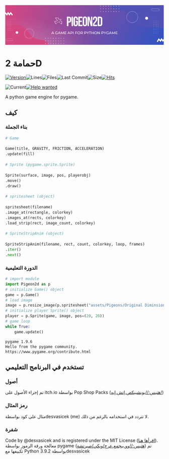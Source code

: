 <center><img src="Pigeon2d.png"></center>

# حمامة 2D

[![Version](https://img.shields.io/pypi/v/Pigeon2D)](https://pypi.org/project/Pigeon2D/)![Lines](https://img.shields.io/tokei/lines/github/desvasicek/Pigeon2D)![Files](https://img.shields.io/github/directory-file-count/desvasicek/Pigeon2D)![Last Commit](https://img.shields.io/github/last-commit/desvasicek/Pigeon2D)![Size](https://img.shields.io/github/languages/code-size/desvasicek/Pigeon2D)[![Hits](https://hits.sh/github.com/desvasicek/Pigeon2D/hits.svg)](https://github.com/desvasicek/Pigeon2D)

![Current](https://img.shields.io/badge/currently-in%20progress-red)[![Help wanted](https://img.shields.io/badge/-help--wanted-yellow)](https://github.com/desvasicek/Pigeon2D/pulls)

A python game engine for pygame.

## كيف

### بناء الجملة

```python
# Game

Game(title, GRAVITY, FRICTION, ACCELERATION)
.update(fill)

# Sprite (pygame.sprite.Sprite)

Sprite(surface, image, pos, playerobj)
.move()
.draw()

# spritesheet (object)

spritesheet(filename)
.image_at(rectangle, colorkey)
.images_at(rects, colorkey)
.load_strip(rect, image_count, colorkey)

# SpriteStripAnim (object)

SpriteStripAnim(filename, rect, count, colorkey, loop, frames)
.iter()
.next()

```

### الدورة التعليمية

```python
# import module
import Pigeon2d as p
# initialize Game() object
game = p.Game()
# load image
image = p.resize_image(p.spritesheet("assets/Pigeons/Original Diminsions/Pigeon Sprite Sheet.png").image_at((0, 16, 16, 16)))
# initialize player Sprite() object
player = p.Sprite(game, image, pos=(20, 20))
# game loop
while True:
    game.update()

```

    pygame 1.9.6
    Hello from the pygame community. https://www.pygame.org/contribute.html

## تستخدم في البرنامج التعليمي

### أصول

تم إجراء الأصول على itch.io بواسطة Pop Shop Packs ([هتبس://بوبشببكص.إتش.إيه/](https://pop-shop-packs.itch.io/))

### رمز المثال

مثال على كود بواسطةdesvasicek (me) لا تتردد في استخدامه بالرغم من ذلك.

### شفرة

Code by @desvasicek and is registered under the MIT License ([اقرأها هنا](https://github.com/desvasicek/Pigeon2D/blob/main/LICENSE)).
معالجة ورقة الرموز بواسطة pygame ([هتبس://وو.بيجمع.عرج/ويكي/صبرتشة](https://www.pygame.org/wiki/Spritesheet)) تم تكييفها مع Python 3.9.2 بواسطةdesvasicek
